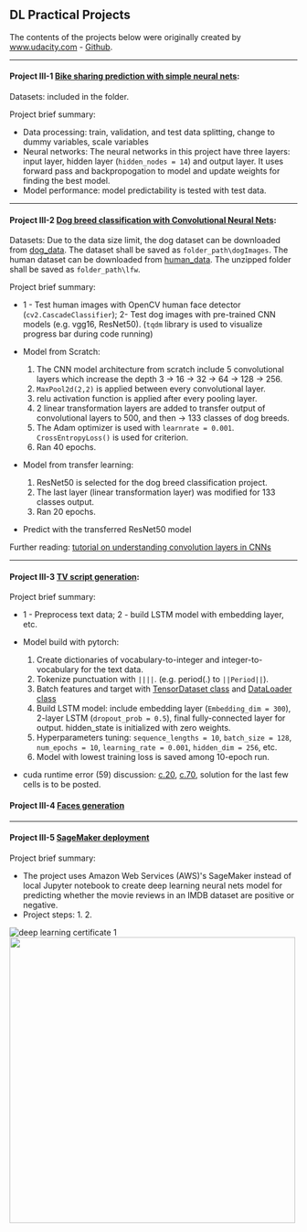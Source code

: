 ## DL Practical Projects

The contents of the projects below were originally created by www.udacity.com - [Github](https://github.com/udacity/deep-learning-v2-pytorch).

------

#### Project III-1 [Bike sharing prediction with simple neural nets](https://github.com/hangdeng/MachineLearningToDeepLearning-Practical-Projects/blob/master/DeepLearning-Practical-Projects/Project-Bike_sharing/Predicting_bike_sharing_data.ipynb):

Datasets: included in the folder.

Project brief summary:
* Data processing: train, validation, and test data splitting, change to dummy variables, scale variables
* Neural networks: The neural networks in this project have three layers: input layer, hidden layer (`hidden_nodes = 14`) and output layer. It uses forward pass and backpropogation to model and update weights for finding the best model.
* Model performance: model predictability is tested with test data.

------

#### Project III-2 [Dog breed classification with Convolutional Neural Nets](https://github.com/hangdeng/MachineLearningToDeepLearning-Practical-Projects/tree/master/DeepLearning-Practical-Projects/project-dog-classification):

Datasets: Due to the data size limit, the dog dataset can be downloaded from [dog_data](https://s3-us-west-1.amazonaws.com/udacity-aind/dog-project/dogImages.zip). The dataset shall be saved as `folder_path\dogImages`. The human dataset can be downloaded from [human_data](https://s3-us-west-1.amazonaws.com/udacity-aind/dog-project/lfw.zip). The unzipped folder shall be saved as `folder_path\lfw`.

Project brief summary:
* 1 - Test human images with OpenCV human face detector (`cv2.CascadeClassifier`); 2- Test dog images with pre-trained CNN models (e.g. vgg16, ResNet50). (`tqdm` library is used to visualize progress bar during code running)

* Model from Scratch:
  1. The CNN model architecture from scratch include 5 convolutional layers which increase the depth 3 -> 16 -> 32 -> 64 -> 128 -> 256.
  2. `MaxPool2d(2,2)` is applied between every convolutional layer.
  3. relu activation function is applied after every pooling layer.
  4. 2 linear transformation layers are added to transfer output of convolutional layers to 500, and then -> 133 classes of dog breeds.
  5. The Adam optimizer is used with `learnrate = 0.001`. `CrossEntropyLoss()` is used for criterion.
  6. Ran 40 epochs.
  
* Model from transfer learning:
  1. ResNet50 is selected for the dog breed classification project.
  2. The last layer (linear transformation layer) was modified for 133 classes output.
  3. Ran 20 epochs.
  
* Predict with the transferred ResNet50 model

Further reading: [tutorial on understanding convolution layers in CNNs](http://machinelearninguru.com/computer_vision/basics/convolution/convolution_layer.html)

------

#### Project III-3 [TV script generation](https://github.com/hangdeng/MachineLearningToDeepLearning-Practical-Projects/tree/master/DeepLearning-Practical-Projects/project-tv-script-generation):

Project brief summary:
* 1 - Preprocess text data; 2 - build LSTM model with embedding layer, etc.

* Model build with pytorch:
  1. Create dictionaries of vocabulary-to-integer and integer-to-vocabulary for the text data.
  2. Tokenize punctuation with `||||`. (e.g. period(.) to `||Period||`).
  3. Batch features and target with [TensorDataset class](https://pytorch.org/docs/stable/data.html) and [DataLoader class](https://pytorch.org/docs/stable/data.html)
  4. Build LSTM model: include embedding layer (`Embedding_dim = 300`), 2-layer LSTM (`dropout_prob = 0.5`), final fully-connected layer for output. hidden_state is initialized with zero weights.
  5. Hyperparameters tuning: `sequence_lengths = 10`, `batch_size = 128`, `num_epochs = 10`, `learning_rate = 0.001`, `hidden_dim = 256`, etc.
  6. Model with lowest training loss is saved among 10-epoch run.
  
* cuda runtime error (59) discussion: [c.20](https://github.com/pytorch/pytorch/issues/9585), [c.70](https://github.com/pytorch/pytorch/issues/6198), solution for the last few cells is to be posted.

#### Project III-4 [Faces generation](https://github.com/hangdeng/MachineLearningToDeepLearning-Practical-Projects/tree/master/DeepLearning-Practical-Projects/project-faces-generation)

------

#### Project III-5 [SageMaker deployment](https://github.com/hangdeng/MachineLearningToDeepLearning-Practical-Projects/tree/master/DeepLearning-Practical-Projects/project-sagemaker_deployment)

Project brief summary:
* The project uses Amazon Web Services (AWS)'s SageMaker instead of local Jupyter notebook to create deep learning neural nets model for predicting whether the movie reviews in an IMDB dataset are positive or negative.
* Project steps:
  1.
  2.

![deep learning certificate 1](https://github.com/hangdeng/MachineLearningToDeepLearning-Practical-Projects/blob/master/DeepLearning-Practical-Projects/certificate%20DL%201.PNG)
<img src="https://github.com/hangdeng/MachineLearningToDeepLearning-Practical-Projects/blob/master/DeepLearning-Practical-Projects/certificate%20DL%201.PNG" width="500">
